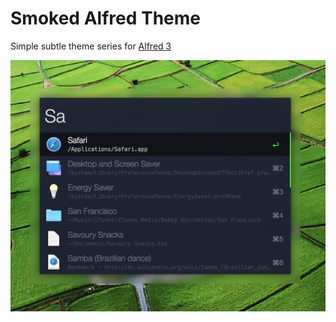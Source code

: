 Smoked Alfred Theme
======
Simple subtle theme series for [Alfred 3](http://www.alfredapp.com/)

![Smoked Night Screenshot](smoked_night.png)


